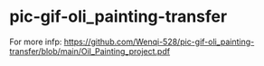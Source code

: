 # pic-gif-oli_painting-transfer

For more infp: https://github.com/Wenqi-528/pic-gif-oli_painting-transfer/blob/main/Oil_Painting_project.pdf
